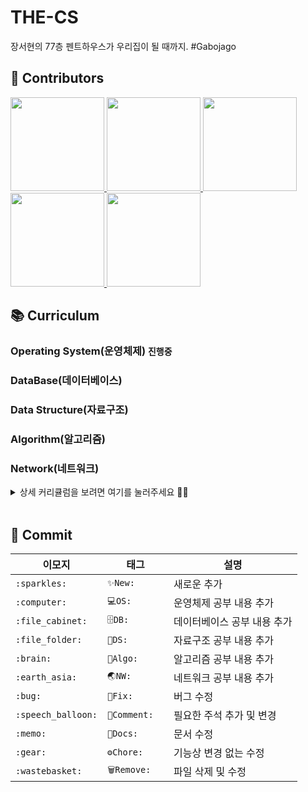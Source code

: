 # THE-CS
장서현의 77층 펜트하우스가 우리집이 될 때까지. #Gabojago


## 👥 Contributors

<p>
  <a href="https://github.com/Gyuminn">
    <img src=https://user-images.githubusercontent.com/33420714/185642172-5e050702-e1bc-4b66-afd0-71bb1dbdd8ab.png width="150"  />
  </a>
  <a href="https://github.com/Juhee-Hwang">
    <img src=https://user-images.githubusercontent.com/33420714/185642169-92350697-71bb-4d59-8c32-c9c6276e05f7.png width="150" />
  </a>
  <a href="https://github.com/pcsoyeon">
    <img src=https://user-images.githubusercontent.com/33420714/185642165-b73a6d0a-94a4-4fcb-851f-6bee3a5ac271.png width="150" />
  </a>
  <a href="https://github.com/heerucan">
    <img src=https://user-images.githubusercontent.com/33420714/185642160-9fc4a7c4-4b31-46d3-8e4b-9bde84e7bf5c.png width="150"  />
  </a>
  <a href="https://github.com/seohyun-106">
    <img src=https://user-images.githubusercontent.com/33420714/185642149-4748f82e-0f15-4dac-8bb3-4c87b4dedb2c.png width="150"  />
  </a>
</p>


## 📚 Curriculum

### Operating System(운영체제) `진행중`
### DataBase(데이터베이스)
### Data Structure(자료구조)
### Algorithm(알고리즘)
### Network(네트워크)   


<details>
<summary>상세 커리큘럼을 보려면 여기를 눌러주세요 🙌🏻</summary>
<div markdown="1">       

#### 💻 Operating System(운영체제)
- 프로세스와 스레드
- 멀티 프로세스와 멀티 스레드
- 프로세스 스케줄링
- CPU 스케줄링
- 동기와 비동기의 차이
- 프로세스 동기화
- 메모리 관리 전략
- 가상 메모리
- 캐시

#### 🗄 DataBase(데이터베이스)
- 데이터베이스
- 정규화
- Index
- Transaction
- NoSQL

#### 📁 Data Structure(자료구조)
- Array
- Linked List
- Stack & Queue
- Tree & Binary Tree
- Graph
- Deque
- Heap & Priority Queue
- Indexed Tree (Segment Tree)
- Trie

#### 🧠 Algorithm(알고리즘)
- 완전 탐색 알고리즘(Brute Force)
  - DFS & BFS
  - 순열, 조합, 부분집합
- 백트래킹(Backtracking)
- 분할 정복법(Divide and Conquer)
- 탐욕 알고리즘(Greedy)
- 동적 계획법 (Dynamic Programming)
- 정렬 알고리즘
  - 퀵 소트
  - 머지 소트
- 그래프
  - 최단 경로 알고리즘
  - Union Find & Kruskal
- 두 포인터(two-pointer)
- 문자열 처리 알고리즘
  - KMP 알고리즘

#### 🌏 Network(네트워크)
- OSI 7 계층
- TCP/IP 개념
- TCP와 UDP
- TCP 3-way-handshake & 4-way-handshake
- HTTP와 HTTPS
- HTTP 요청 방식 - GET, POST
- CORS
- DNS round robin 방식
- REST와 RESTful의 개념
- 소켓(Socket)
- 웹 통신의 큰 흐름

</div>
</details>

<br>

## 💬 Commit

|이모지|태그|설명|
|------|---|---|
|`:sparkles:`|`✨New:	`|새로운  추가|
|`:computer:`|`💻OS:	`|운영체제 공부 내용 추가|
|`:file_cabinet:`|`🗄DB:	`|데이터베이스 공부 내용 추가|
|`:file_folder:`|`📁DS:	`|자료구조 공부 내용 추가|
|`:brain:`|`🧠Algo:	`|알고리즘 공부 내용 추가|
|`:earth_asia:`|`🌏NW:	`|네트워크 공부 내용 추가|
|`:bug:`|`🐛Fix:	`|버그 수정|
|`:speech_balloon:`|`💬Comment:	`|필요한 주석 추가 및 변경|
|`:memo:`|`📝Docs:	`|문서 수정|
|`:gear:`|`⚙️Chore:	`|기능상 변경 없는 수정|
|`:wastebasket:`|`🗑Remove:	`|파일 삭제 및 수정|
